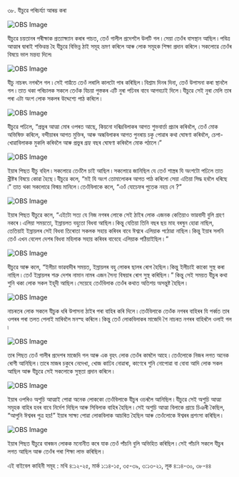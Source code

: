 ৩৮. যীচুৱে পৰিচৰ্য্যা আৰম্ভ কৰা

![OBS Image](https://cdn.door43.org/obs/jpg/360px/obs-en-26-01.jpg)

যীচুৱে চয়তানৰ পৰীক্ষাক প্ৰত্যাক্ষ্যান কৰাৰ পাচত, তেওঁ গালীল প্ৰদেশলৈ উলটি গল ৷ সেয়া তেওঁৰ বাসস্থান আছিল ৷ পবিত্ৰ আত্মাৰ দ্বাৰাই শক্তিৱন্ত হৈ যীচুৱে বিভিন্ন ঠাই সমূহ ভ্ৰমণ কৰিলে আৰু লোক সমূহক শিক্ষা প্ৰদান কৰিলে ৷ সকলোৱে তেওঁৰ বিষয়ে ভাল  মন্তব্য দিলে৷ 

![OBS Image](https://cdn.door43.org/obs/jpg/360px/obs-en-26-02.jpg)

যীচু নাচৰৎ নগৰলৈ গল ৷ সেই গাৱঁতে তেওঁ লৰালি কালটো পাৰ কৰিছিল ৷ বিশ্ৰাম দিনৰ দিনা, তেওঁ উপাসনা কৰা স্থানলৈ গল ৷ তাত থকা পৰিচালক সকলে তেওঁক যিচয়া পুস্তকৰ এটি নুৰা পঢিবৰ বাবে আগবঢাই দিলে ৷ যীচুৱে সেই নুৰা মেলি তাৰ পৰা এটা অংশ লোক সকলৰ উদ্দেশ্যে পাঠ কৰিলে ৷ 

![OBS Image](https://cdn.door43.org/obs/jpg/360px/obs-en-26-03.jpg)

যীচুৱে পঢিলে, “প্ৰভুৰ আত্মা মোৰ ওপৰত আছে, কিয়নো দৰিদ্ৰবিলাকৰ আগত শুভবাৰ্ত্তা প্ৰচাৰ কৰিবলৈ, তেওঁ মোক অভিষিক্ত কৰিলে, বন্দীয়াৰৰ আগত মুক্তিৰ, আৰু অন্ধবিলাকৰ আগত পুনৰায় চকু পোৱাৰ কথা ঘোষণা কৰিবলৈ, চেপা-খোৱাবিলাকক মুকলি কৰিবলৈ আৰু প্ৰভুৰ গ্ৰহ্য বছৰ ঘোষণা কৰিবলৈ মোক পঠালে ৷”

![OBS Image](https://cdn.door43.org/obs/jpg/360px/obs-en-26-04.jpg)

ইয়াৰ পিছত যীচু বহিল ৷ সকলোৱে তেওঁলৈ চাই আছিল ৷ সকলোৱে জানিছিল যে তেওঁ শাস্ত্ৰৰ যি অংশটো পঢিলে তাত খ্ৰীষ্টৰ বিষয়ে কোৱা হৈছে ৷ যীচুৱে কলে, “মই যি অংশ তোমালোকৰ আগত পাঠ কৰিলো সেয়া এতিয়া সিদ্ধ হবলৈ ধৰিছে ৷” তাত থকা সকলোৱে বিস্ময় মানিলে ৷ তেওঁবিলাকে কলে, “এওঁ যোচেফৰ পুতেক নহয় নে ?” 

![OBS Image](https://cdn.door43.org/obs/jpg/360px/obs-en-26-05.jpg)

ইয়াৰ পিছত যীচুৱে কলে, “এইটো সত্য যে নিজ নগৰৰ লোকে  সেই ঠাইৰ লোক এজনক কেতিয়াও ভাৱবাদী বুলি গ্ৰহণ নকৰে ৷ এলিয়া সময়তো, ইস্ৰায়লত বহুতো বিধবা আছিল ৷ কিন্তু যেতিয়া তিনি বছৰ ছয় মাহ বৰষুন হোৱা নাছিল, তেতিয়াই ইস্ৰায়লৰ সেই বিধবা তিৰোতা সকলক সহায় কৰিবৰ বাবে ঈশ্বৰে এলিয়াক পঠোৱা নাছিল ৷ কিন্তু ইয়াৰ সলনি তেওঁ এখন বেলেগ দেশৰ বিধবা মহিলাক সহায় কৰিবৰ বাবেহে এলিয়াক পঠিয়াইছিল ৷ ” 

![OBS Image](https://cdn.door43.org/obs/jpg/360px/obs-en-26-06.jpg)

যীচুৱে আৰু কলে, “ইলীচা ভাৱবাদীৰ সময়ত, ইস্ৰায়লৰ বহু লোকৰ ছালৰ ৰোগ হৈছিল ৷ কিন্তু ইলীচাই কাকো সুস্থ কৰা নাছিল ৷ তেওঁ ইস্ৰায়লৰ শত্ৰু দেশৰ নামান নামৰ এজন সৈন্য বিষয়াৰ ৰোগ সুস্থ কৰিছিল ৷ ” কিন্তু সেই সময়ত যীচুৰ কথা শুনি থকা লোক সকল ইহূদী আছিল ৷ সেয়েহে তেওঁবিলাক তেওঁৰ কথাত অতিশয় অসন্তুষ্ট হৈছিল ৷

![OBS Image](https://cdn.door43.org/obs/jpg/360px/obs-en-26-07.jpg)

নাচৰতৰ লোক সকলে যীচুক ধৰি উপাসনা ঠাইৰ পৰা বাহিৰ কৰি দিলে ৷ তেওঁবিলাকে তেওঁক নগৰৰ বাহিৰৰ যি পৰ্ব্বত তাৰ ওপৰৰ পৰা তলত পেলাই মাৰিবলৈ মনস্হ কৰিলে ৷ কিন্তু তেওঁ লোকবিলাকৰ মাজেদি গৈ নাচৰত নগৰৰ বাহিৰলৈ ওলাই গল ৷

![OBS Image](https://cdn.door43.org/obs/jpg/360px/obs-en-26-08.jpg)

তাৰ পিছত তেওঁ গালীৰ প্ৰদেশৰ মাজেদি গল আৰু এক বৃহৎ লোক তেওঁৰ কাষলৈ আহে ৷ তেওঁলোকে নিজৰ লগত অনেক ৰোগী আনিছিল ৷ তাৰে মাজৰ চকুৰে নেদেখা, খোজ কাঢিব নোৱাৰা, কাণেৰে শুনি নোপোৱা বা বোবা আদি লোক সকল আছিল আৰু যীচুৱে সেই সকলোকে সুস্থতা প্ৰদান কৰিলে ৷ 

![OBS Image](https://cdn.door43.org/obs/jpg/360px/obs-en-26-09.jpg)

ইয়াৰ ওপৰিও অশুচি আত্মাই পোৱা অনেক লোককো তেওঁবিলাকে যীচুৰ ওচৰলৈ আনিছিল ৷ যীচুৱে সেই অশুচি আত্মা সমূহক বাহিৰ হবৰ বাবে নিৰ্দেশ দিছিল আৰু সিবিলাক বাহিৰ হৈছিল ৷ সেই অশুচি আত্মা বিলাকে প্ৰায়ে চিঞৰী কৈছিল, “আপুনি ঈশ্বৰৰ পুত্ৰ হয়!” ইয়াৰ সাক্ষ্য পোৱা লোকবিলাক আচৰিত হৈছিল আৰু তেওঁলোকে ঈশ্বৰৰ প্ৰশংসা কৰিছিল ৷

![OBS Image](https://cdn.door43.org/obs/jpg/360px/obs-en-26-10.jpg)

ইয়াৰ পিছত যীচুৱে বাৰজন লোকক মনোনীত কৰে যাক তেওঁ পাঁচনি বুলি অভিহিত কৰিছিল ৷ সেই পাঁচনি সকলে যীচুৰ লগত আছিল আৰু তেওঁৰ পৰা শিক্ষা লাভ কৰিছিল ৷

এই বাইবেল কাহিনী সমূহ : মথি ৪:১২-২৫, মাৰ্ক ১:১৪-১৫, ৩৫-৩৯, ৩:১৩-২১, লূক ৪:১৪-৩০, ৩৮-৪৪

